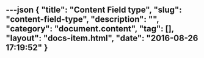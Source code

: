 ---json
{
    "title": "Content Field type",
    "slug": "content-field-type",
    "description": "",
    "category": "document.content",
    "tag": [],
    "layout": "docs-item.html",
    "date": "2016-08-26 17:19:52"
}
---
